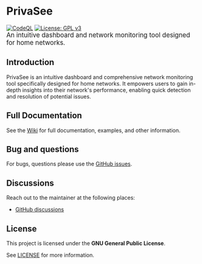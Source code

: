 # PrivaSee
[![CodeQL](https://github.com/cbabil/PyPluginizer/actions/workflows/codeql.yml/badge.svg)](https://github.com/cbabil/PyPluginizer/actions/workflows/codeql.yml)
[![License: GPL v3](https://img.shields.io/badge/License-GPLv3-blue.svg)](https://www.gnu.org/licenses/gpl-3.0)
<br><span style="font-size:larger;">An intuitive dashboard and network monitoring tool designed for home networks.</span>

## Introduction

PrivaSee is an intuitive dashboard and comprehensive network monitoring tool specifically designed for home networks. It empowers users to gain in-depth insights into their network's performance, enabling quick detection and resolution of potential issues.

## Full Documentation
See the [Wiki](https://github.com/cbabil/PrivaSee/wiki) for full documentation, examples, and other information.


## Bug and questions
For bugs, questions please use the [GitHub issues](https://github.com/cbabil/PrivaSee/issues).


## Discussions
Reach out to the maintainer at the following places:

- [GitHub discussions](https://github.com/cbabil/PrivaSee/discussions)


## License
This project is licensed under the **GNU General Public License**.

See [LICENSE](LICENSE) for more information.

